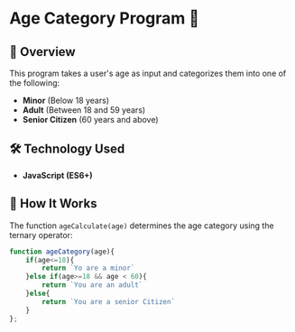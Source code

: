 # Age Category Program 🎯

## 📌 Overview  
This program takes a user's age as input and categorizes them into one of the following:  
- **Minor** (Below 18 years)  
- **Adult** (Between 18 and 59 years)  
- **Senior Citizen** (60 years and above)  

## 🛠️ Technology Used  
- **JavaScript (ES6+)**  

## 🚀 How It Works  
The function `ageCalculate(age)` determines the age category using the ternary operator:

```js
function ageCategory(age){
    if(age<=18){
        return `Yo are a minor`
    }else if(age>=18 && age < 60){
        return `You are an adult`
    }else{
        return `You are a senior Citizen`
    }
};
